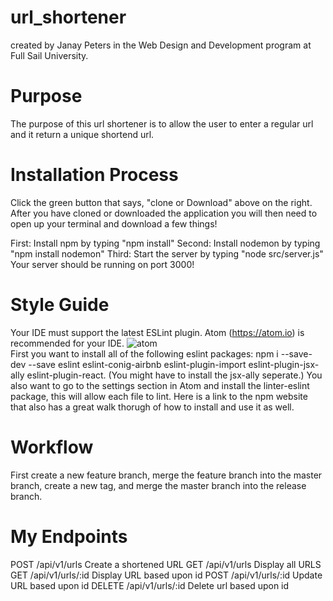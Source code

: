 # url_shortener
 created by Janay Peters in the Web Design and Development program at Full Sail University.

# Purpose
 The purpose of this url shortener is to allow the user to enter a regular url and it return a unique shortend url.

# Installation Process
 Click the green button that says, "clone or Download" above on the right.
 After you have cloned or downloaded the application you will then need to open up your terminal and download a few things!<br/>

 First: Install npm by typing "npm install"
 Second: Install nodemon by typing "npm install nodemon"
 Third: Start the server by typing "node src/server.js"
 Your server should be running on port 3000!

# Style Guide
Your IDE must support the latest ESLint plugin. Atom (https://atom.io) is recommended for your IDE.
<img src="views/images/atom.png" alt="atom"> <br/>
First you want to install all of the following eslint packages:
npm i --save-dev --save eslint eslint-conig-airbnb eslint-plugin-import eslint-plugin-jsx-ally eslint-plugin-react. (You might have to install the jsx-ally seperate.)
You also want to go to the settings section in Atom and install the linter-eslint package, this will allow each file to lint.
Here is a link to the npm website that also has a great walk thorugh of how to install and use it as well.
<br/>

# Workflow
First create a new feature branch, merge the feature branch into the master branch, create a new tag, and merge the master branch into the release branch.

# My Endpoints
POST /api/v1/urls
  Create a shortened URL
GET /api/v1/urls
  Display all URLS
GET /api/v1/urls/:id
  Display URL based upon id
POST /api/v1/urls/:id
  Update URL based upon id
DELETE  /api/v1/urls/:id
  Delete url based upon id
